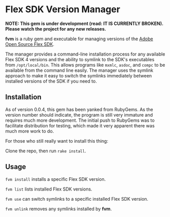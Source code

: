 Flex SDK Version Manager
========================

**NOTE: This gem is under development (read: IT IS CURRENTLY BROKEN). Please watch the project for any new releases.**

**fvm** is a ruby gem and executable for managing versions of the [Adobe Open Source Flex SDK][flex-sdk].

The manager provides a command-line installation process for any available Flex SDK 4 versions and the 
ability to symlink to the SDK's executables from `/opt/local/bin`. This allows programs like `mxmlc`,
`asdoc`, and `compc` to be available from the command line easily. The manager uses the symlink approach
to make it easy to switch the symlinks immediately between installed versions of the SDK if you need to.

Installation
------------

As of version 0.0.4, this gem has been yanked from RubyGems. As the version number should indicate,
the program is still very immature and requires much more development. The initial push to RubyGems
was to facilitate distribution for testing, which made it very apparent there was much more work to do.

For those who still really want to install this thing:

Clone the repo, then run `rake install`.

Usage
-----

`fvm install` installs a specific Flex SDK version.

`fvm list` lists installed Flex SDK versions.

`fvm use` can switch symlinks to a specific installed Flex SDK version.

`fvm unlink` removes any symlinks installed by **fvm**.



[flex-sdk]: http://opensource.adobe.com/wiki/display/flexsdk/Flex+SDK "Adobe Open Source Flex SDK"